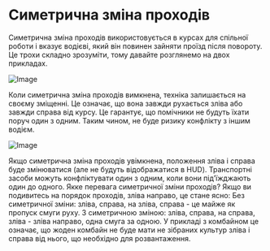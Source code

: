 # Симетрична зміна проходів


Симетрична зміна проходів використовується в курсах для спільної роботи і вказує водієві, який він повинен зайняти проїзд після повороту.
Це трохи складно зрозуміти, тому давайте розглянемо на двох прикладах.


![Image](/home/runner/work/CourseplayHelp/CourseplayHelp/regularchange_0_0_1020_765.png)


Коли симетрична зміна проходів вимкнена, техніка залишається на своєму зміщенні.
Це означає, що вона завжди рухається зліва або завжди справа від курсу.
Це гарантує, що помічники не будуть їхати поруч один з одним.
Таким чином, не буде ризику конфлікту з іншим водієм.


![Image](/home/runner/work/CourseplayHelp/CourseplayHelp/symetricchange_0_0_1020_765.png)


Якщо симетрична зміна проходів увімкнена, положення зліва і справа буде змінюватися (але не будуть відображатися в HUD).
Транспортні засоби можуть конфліктувати один з одним, коли вони під'їжджають один до одного.
Якке перевага симетричної зміни проходів?
Якщо ви подивитесь на порядок проходів, зліва направо, це стане ясно:
Без симетричної зміни: зліва, справа, на зліва, справа - це майже як пропуск смуги руху.
З симетричною зміною: зліва, справа, на справа, зліва - зліва направо, одна смуга за одною.
У прикладі з комбайном це означає, що жоден комбайн не буде мати не зібраних культур зліва і справа від нього, що необхідно для розвантаження.


